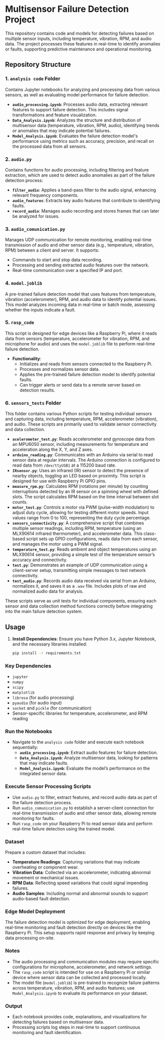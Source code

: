 # Multisensor Failure Detection Project

This repository contains code and models for detecting failures based on multiple sensor inputs, including temperature, vibration, RPM, and audio data. The project processes these features in real-time to identify anomalies or faults, supporting predictive maintenance and operational monitoring.

## Repository Structure

### 1. `analysis code` Folder

Contains Jupyter notebooks for analyzing and processing data from various sensors, as well as evaluating model performance for failure detection.

- **`audio_processing.ipynb`**: Processes audio data, extracting relevant features to support failure detection. This includes signal transformations and feature visualization.
- **`Data_Analysis.ipynb`**: Analyzes the structure and distribution of multisensor data (temperature, vibration, RPM, audio), identifying trends or anomalies that may indicate potential failures.
- **`Model_Analysis.ipynb`**: Evaluates the failure detection model's performance using metrics such as accuracy, precision, and recall on the processed data from all sensors.

### 2. `audio.py`

Contains functions for audio processing, including filtering and feature extraction, which are used to detect audio anomalies as part of the failure detection process:
- **`filter_audio`**: Applies a band-pass filter to the audio signal, enhancing relevant frequency components.
- **`audio_features`**: Extracts key audio features that contribute to identifying faults.
- **`record_audio`**: Manages audio recording and stores frames that can later be analyzed for issues.

### 3. `audio_comunication.py`

Manages UDP communication for remote monitoring, enabling real-time transmission of audio and other sensor data (e.g., temperature, vibration, RPM) between a client and server. It supports:
- Commands to start and stop data recording.
- Processing and sending extracted audio features over the network.
- Real-time communication over a specified IP and port.

### 4. `model.joblib`

A pre-trained failure detection model that uses features from temperature, vibration (accelerometer), RPM, and audio data to identify potential issues. This model analyzes incoming data in real-time or batch mode, assessing whether the inputs indicate a fault.

### 5. `rasp_code`

This script is designed for edge devices like a Raspberry Pi, where it reads data from sensors (temperature, accelerometer for vibration, RPM, and microphone for audio) and uses the `model.joblib` file to perform real-time failure detection.

- **Functionality**:
  - Initializes and reads from sensors connected to the Raspberry Pi.
  - Processes and normalizes sensor data.
  - Applies the pre-trained failure detection model to identify potential faults.
  - Can trigger alerts or send data to a remote server based on detection results.

### 6. `sensors_tests` Folder

This folder contains various Python scripts for testing individual sensors and capturing data, including temperature, RPM, accelerometer (vibration), and audio. These scripts are primarily used to validate sensor connectivity and data collection.

- **`acelerometer_test.py`**: Reads accelerometer and gyroscope data from an MPU6050 sensor, including measurements for temperature and acceleration along the X, Y, and Z axes.
- **`arduino_reading.py`**: Communicates with an Arduino via serial to read sensor data at regular intervals. The Arduino connection is configured to read data from `/dev/ttyUSB1` at a 115200 baud rate.
- **`IRsensor.py`**: Uses an infrared (IR) sensor to detect the presence of nearby objects, toggling an LED based on proximity. This script is designed for use with Raspberry Pi GPIO pins.
- **`measure_rpm.py`**: Calculates RPM (rotations per minute) by counting interruptions detected by an IR sensor on a spinning wheel with defined slots. The script calculates RPM based on the time interval between slot counts.
- **`motor_test.py`**: Controls a motor via PWM (pulse-width modulation) to adjust duty cycle, allowing for testing different motor speeds. Input values range from 0 to 100, representing the duty cycle percentage.
- **`sensors_connectivity.py`**: A comprehensive script that combines multiple sensor readings, including RPM, temperature (using an MLX90614 infrared thermometer), and accelerometer data. This class-based script sets up GPIO configurations, reads data from each sensor, and manages the motor using a PWM signal.
- **`temperature_test.py`**: Reads ambient and object temperatures using an MLX90614 sensor, providing a simple test of the temperature sensor’s accuracy and connectivity.
- **`test.py`**: Demonstrates an example of UDP communication using a client-server setup, transmitting simple messages to test network connectivity.
- **`test_audio.py`**: Records audio data received via serial from an Arduino, normalizes it, and saves it as a `.wav` file. Includes plots of raw and normalized audio data for analysis.

These scripts serve as unit tests for individual components, ensuring each sensor and data collection method functions correctly before integrating into the main failure detection system.

## Usage

1. **Install Dependencies**:
   Ensure you have Python 3.x, Jupyter Notebook, and the necessary libraries installed:
   ```bash
   pip install -r requirements.txt


### Key Dependencies

- `jupyter`
- `numpy`
- `scipy`
- `matplotlib`
- `librosa` (for audio processing)
- `pyaudio` (for audio input)
- `socket` and `pickle` (for communication)
- Sensor-specific libraries for temperature, accelerometer, and RPM reading

### Run the Notebooks

- Navigate to the `analysis code` folder and execute each notebook sequentially:
  - **`audio_processing.ipynb`**: Extract audio features for failure detection.
  - **`Data_Analysis.ipynb`**: Analyze multisensor data, looking for patterns that may indicate faults.
  - **`Model_Analysis.ipynb`**: Evaluate the model’s performance on the integrated sensor data.

### Execute Sensor Processing Scripts

- Use `audio.py` to filter, extract features, and record audio data as part of the failure detection process.
- Run `audio_comunication.py` to establish a server-client connection for real-time transmission of audio and other sensor data, allowing remote monitoring for faults.
- Run `rasp_code` on your Raspberry Pi to read sensor data and perform real-time failure detection using the trained model.

### Dataset

Prepare a custom dataset that includes:

- **Temperature Readings**: Capturing variations that may indicate overheating or component wear.
- **Vibration Data**: Collected via an accelerometer, indicating abnormal movement or mechanical issues.
- **RPM Data**: Reflecting speed variations that could signal impending failures.
- **Audio Samples**: Including normal and abnormal sounds to support audio-based fault detection.

### Edge Model Deployment

The failure detection model is optimized for edge deployment, enabling real-time monitoring and fault detection directly on devices like the Raspberry Pi. This setup supports rapid response and privacy by keeping data processing on-site.

### Notes

- The audio processing and communication modules may require specific configurations for microphone, accelerometer, and network settings.
- The `rasp_code` script is intended for use on a Raspberry Pi or similar device where sensor data can be collected and processed locally.
- The model file (`model.joblib`) is pre-trained to recognize failure patterns across temperature, vibration, RPM, and audio features; use `Model_Analysis.ipynb` to evaluate its performance on your dataset.

### Output

- Each notebook provides code, explanations, and visualizations for detecting failures based on multisensor data.
- Processing scripts log steps in real-time to support continuous monitoring and fault identification.


